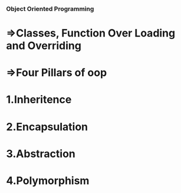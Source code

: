 ### Object Oriented Programming
# =>Classes, Function Over Loading and Overriding 

# =>Four Pillars of oop
# 1.Inheritence
# 2.Encapsulation
# 3.Abstraction
# 4.Polymorphism 